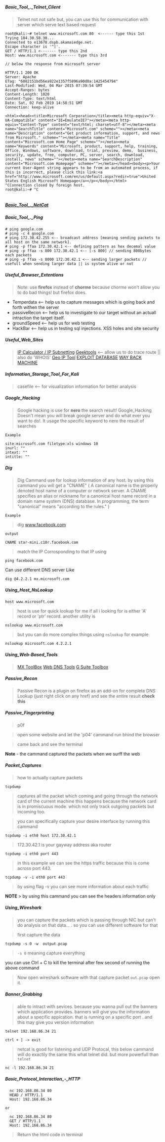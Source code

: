 ##### Basic_Tool_._Telnet_Client

> Telnet not not safe but, you can use this for communication with server which serve text based request

```
root@kali:~# telnet www.microsoft.com 80  <------ type this 1st
Trying 184.30.58.30...
Connected to e13678.dspb.akamaiedge.net.
Escape character is '^]'.
GET / HTTP/1.1 <------- type this 2nd
Host: www.microsoft.com <------- type this 3rd

// below the response from microsoft server

HTTP/1.1 200 OK
Server: Apache
ETag: "6082151bd56ea922e1357f5896a90d0a:1425454794"
Last-Modified: Wed, 04 Mar 2015 07:39:54 GMT
Accept-Ranges: bytes
Content-Length: 1020
Content-Type: text/html
Date: Sat, 02 Feb 2019 14:58:51 GMT
Connection: keep-alive

<html><head><title>Microsoft Corporation</title><meta http-equiv="X-UA-Compatible" content="IE=EmulateIE7"></meta><meta http-equiv="Content-Type" content="text/html; charset=utf-8"></meta><meta name="SearchTitle" content="Microsoft.com" scheme=""></meta><meta name="Description" content="Get product information, support, and news from Microsoft." scheme=""></meta><meta name="Title" content="Microsoft.com Home Page" scheme=""></meta><meta name="Keywords" content="Microsoft, product, support, help, training, Office, Windows, software, download, trial, preview, demo,  business, security, update, free, computer, PC, server, search, download, install, news" scheme=""></meta><meta name="SearchDescription" content="Microsoft.com Homepage" scheme=""></meta></head><body><p>Your current User-Agent string appears to be from an automated process, if this is incorrect, please click this link:<a href="http://www.microsoft.com/en/us/default.aspx?redir=true">United States English Microsoft Homepage</a></p></body></html>
^CConnection closed by foreign host.
root@kali:~# ^C


```

##### [Basic_Tool_._NetCat](https://null-byte.wonderhowto.com/how-to/hack-like-pro-use-netcat-swiss-army-knife-hacking-tools-0148657/)

##### Basic_Tool_._Ping

```
# ping google.com
# ping -c 4 google.com
# ping 172.30.42.255 <-- broadcast address [meaning sending packets to all host on the same network].
# ping -p ffaa 172.30.42.1 <-- defining pattern as hex decemal value
# ping -p ffaa -s 800 172.30.42.1 <-- [-s 800] // sending 800bytes each packets
# ping -p ffaa -s 8000 172.30.42.1 <-- sending larger packets // usefull when sending larger data || is system alive or not
```

##### Useful_Browser_Extentions

> Note: use **firefox** instead of **chorme** because chorme won't allow you to do bad things! but firefox does.

- Temperdata <-- help us to capture messages which is going back and forth withen the server
- passiveRecon <-- help us to investigate to our target without an actuall intraction the target itself.
- groundSpeed <-- help us for web testing
- HackBar <-- help us in testing sql injections. XSS holes and site security

##### Useful_Web_Sites

> [IP Calculator / IP Subnetting](http://jodies.de/ipcalc)
> [Geektools](http://www.geektools.com/) <-- allow us to do trace route || also do 'WHOIS'
> [Geo IP Tool](https://geoiptool.com/)
> [EXPLOIT DATABASE](https://www.exploit-db.com/)
> [WAY BACK MACHINE](https://archive.org/web/)

##### Information_Storage_Tool_For_Kali

> casefile <-- for visualization information for better analysis

##### Google_Hacking

> Google hacking is use for **nero** the search result! Google_Hacking Doesn't mean you will break google server and do what ever you want to do!. It usage the specific keyword to nero the result of searches

``Example``

```
site:microsoft.com filetype:xls windows 10
inurl: ""
intext: ""
intitle: ""
```

##### Dig

> Dig Cammand use for lookup information of any host. by using this cammand you will get a "CNAME" (
  A canonical name is the properly denoted host name of a computer or network server. A CNAME specifies an alias or nickname for a canonical host name record in a domain name system (DNS) database. In programming, the term "canonical" means "according to the rules."
)

``Example``

> dig www.facebook.com

``output``

```
CNAME star-mini.c10r.facebook.com 
```

> match the IP Corrosponding to that IP using

``
ping facebook.com
``

Can use different DNS server Like

```
dig @4.2.2.1 mx.microsoft.com
```

##### Using_Host_NsLookup

`` host www.microsoft.com ``

> host is use for quick lookup for me if all i looking for is either 'A' record or 'ptr' record. another utility is

``nslookup www.microsoft.com``

> but you can do more complex things using ``nslookup`` for example

```
nslookup microsoft.com 4.2.2.1
```

##### Using_Web-Based_Tools

> [MX ToolBox](https://mxtoolbox.com/)
> [Web DNS Tools](http://www.webdnstools.com/dnstools/dns-lookup)
> [G Suite Toolbox](https://toolbox.googleapps.com/apps/main/)

##### Passive_Recon

> Passive Recon is a plugin on firefox as an add-on for complete DNS Lookup (just right click on any href) and see the entire result **check this**


##### Passive_Fingerprinting

> p0f

> open some website and let the 'p04' cammand run bhind the browser

> came back and see the terminal

**Note** - the cammand captured the packets when we surff the web


##### Packet_Captures

> how to actually capture packets

```
tcpdump 
```
> captures all the packet which coming and going through the network card of the current machine this happens because the network card is in promiscuous mode. which not only track outgoing packets but incoming too.

> you can specifically capture your desire interface by running this cammand

```
tcpdump -i eth0 host 172.30.42.1
```

> 172.30.42.1 is your gayway address aka router

```
tcpdump -i eth0 port 443
```

> in this example we can see the https traffic because this is come across port 443.

```
tcpdump -v -i eth0 port 443
```

> by using flag -v you can see more information about each traffic

**NOTE** > by using this cammand you can see the headers information only

##### Using_Wireshark

> you can capture the packets which is passing through NIC but can't do analysis on that data... . so you can use different software for that

> first capture the data 

```
tcpdump -s 0 -w  output.pcap
```

> `-s 0` meaning capture everything

you can use Ctrl + C to kill the terminal after few second of running the above command

> Now open wireshark software with that capture packet `out.pcap` open it.


##### Banner_Grabbing

> able to intract with sevices. because you wanna pull out the banners which application provides. banners will give you the information about a specific appication. that is running on a specific port . and this may give you version information

```
telnet 192.168.86.34 21
```

```
ctrl + ] -> exit 
```

> netcat is good for listening and UDP Protocal, this below cammand will do exactily the same this what telnet did. but more powerfull than `telnet`

```
nc -l 192.168.86.34 21
```

##### Basic_Protocol_Interaction_-_HTTP

```
  nc 192.168.86.34 80
  HEAD / HTTP/1.1
  Host: 192.168.86.34
```

``or``

```
  nc 192.168.86.34 80
  GET / HTTP/1.1
  Host: 192.168.86.34
```
> Return the html code in terminal
